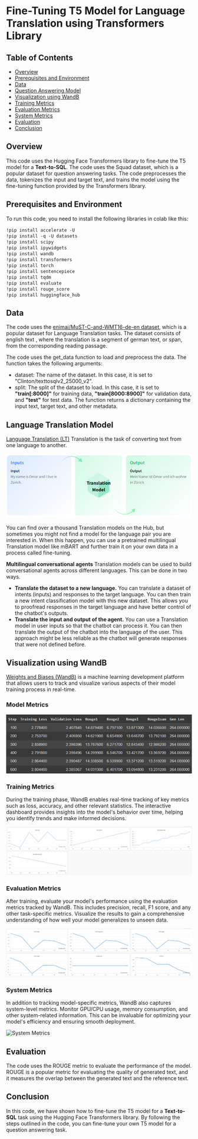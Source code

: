 # Fine-Tuning T5 Model for Language Translation using Transformers Library

## Table of Contents

- [Overview](#Overview)
- [Prerequisites and Environment](#Prerequisites-and-Environment)
- [Data](#Data)
- [Question Answering Model](#Question-Answering-Model)
- [Visualization using WandB](#Visualization-using-WandB)
- [Training Metrics](#Training-Metrics)
- [Evaluation Metrics](#Evaluation-Metrics)
- [System Metrics](#System-Metrics)
- [Evaluation](#Evaluation)
- [Conclusion](#Conclusion)

## Overview

This code uses the Hugging Face Transformers library to fine-tune the T5 model for a **Text-to-SQL**. The code uses the Squad dataset, which is a popular dataset for question answering tasks. The code preprocesses the data, tokenizes the input and target text, and trains the model using the fine-tuning function provided by the Transformers library.

## Prerequisites and Environment

To run this code, you need to install the following libraries in colab like this:

```
!pip install accelerate -U
!pip install -q -U datasets
!pip install scipy
!pip install ipywidgets
!pip install wandb
!pip install transformers
!pip install torch
!pip install sentencepiece
!pip install tqdm
!pip install evaluate
!pip install rouge_score
!pip install huggingface_hub

```
## Data

The code uses the [enimai/MuST-C-and-WMT16-de-en dataset](https://huggingface.co/datasets/enimai/MuST-C-and-WMT16-de-en), which is a popular dataset for Language Translation tasks. The dataset consists of english text , where the translation is a segment of german text, or span, from the corresponding reading passage.

The code uses the get_data function to load and preprocess the data. The function takes the following arguments:

* dataset: The name of the dataset. In this case, it is set to "Clinton/texttosqlv2_25000_v2".
* split: The split of the dataset to load. In this case, it is set to **"train[:8000]"** for training data, **"train[8000:8900]"** for validation data, and **"test"** for test data.
The function returns a dictionary containing the input text, target text, and other metadata.

## Language Translation Model

[Language Translation (LT)](https://huggingface.co/tasks/translation) Translation is the task of converting text from one language to another.

![Language Translation](LT.png)

You can find over a thousand Translation models on the Hub, but sometimes you might not find a model for the language pair you are interested in. When this happen, you can use a pretrained multilingual Translation model like mBART and further train it on your own data in a process called fine-tuning.

**Multilingual conversational agents**
Translation models can be used to build conversational agents across different languages. This can be done in two ways.

* **Translate the dataset to a new language.** You can translate a dataset of intents (inputs) and responses to the target language. You can then train a new intent classification model with this new dataset. This allows you to proofread responses in the target language and have better control of the chatbot's outputs.
* **Translate the input and output of the agent.** You can use a Translation model in user inputs so that the chatbot can process it. You can then translate the output of the chatbot into the language of the user. This approach might be less reliable as the chatbot will generate responses that were not defined before.

## Visualization using WandB

[Weights and Biases (WandB)](https://wandb.ai/) is a machine learning development platform that allows users to track and visualize various aspects of their model training process in real-time.

### Model Metrics 

![model_details](model_details.png)

### Training Metrics

During the training phase, WandB enables real-time tracking of key metrics such as loss, accuracy, and other relevant statistics. The interactive dashboard provides insights into the model's behavior over time, helping you identify trends and make informed decisions.

![Training Metrics](train_graphs.png)

### Evaluation Metrics

After training, evaluate your model's performance using the evaluation metrics tracked by WandB. This includes precision, recall, F1 score, and any other task-specific metrics. Visualize the results to gain a comprehensive understanding of how well your model generalizes to unseen data.

![Evaluation Metrics](eval_graphs.png)

### System Metrics

In addition to tracking model-specific metrics, WandB also captures system-level metrics. Monitor GPU/CPU usage, memory consumption, and other system-related information. This can be invaluable for optimizing your model's efficiency and ensuring smooth deployment.

![System Metrics](system_utilization.png)

## Evaluation

The code uses the ROUGE metric to evaluate the performance of the model. ROUGE is a popular metric for evaluating the quality of generated text, and it measures the overlap between the generated text and the reference text.

## Conclusion

In this code, we have shown how to fine-tune the T5 model for a **Text-to-SQL** task using the Hugging Face Transformers library. By following the steps outlined in the code, you can fine-tune your own T5 model for a question answering task.







